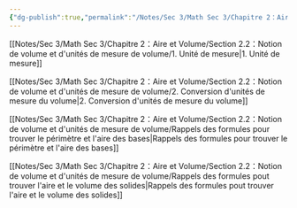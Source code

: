 ```yaml
---
{"dg-publish":true,"permalink":"/Notes/Sec 3/Math Sec 3/Chapitre 2：Aire et Volume/Section 2.2：Notion de volume et d'unités de mesure de volume/"}
---
```



[[Notes/Sec 3/Math Sec 3/Chapitre 2：Aire et Volume/Section 2.2：Notion de volume et d'unités de mesure de volume/1. Unité de mesure\|1. Unité de mesure]]

[[Notes/Sec 3/Math Sec 3/Chapitre 2：Aire et Volume/Section 2.2：Notion de volume et d'unités de mesure de volume/2. Conversion d'unités de mesure du volume\|2. Conversion d'unités de mesure du volume]]

[[Notes/Sec 3/Math Sec 3/Chapitre 2：Aire et Volume/Section 2.2：Notion de volume et d'unités de mesure de volume/Rappels des formules pour trouver le périmètre et l'aire des bases\|Rappels des formules pour trouver le périmètre et l'aire des bases]]

[[Notes/Sec 3/Math Sec 3/Chapitre 2：Aire et Volume/Section 2.2：Notion de volume et d'unités de mesure de volume/Rappels des formules pout trouver l'aire et le volume des solides\|Rappels des formules pout trouver l'aire et le volume des solides]]